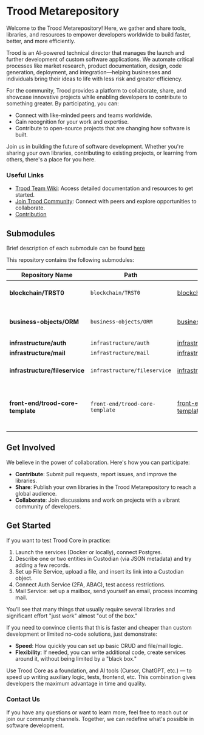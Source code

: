 # Trood Metarepository

Welcome to the Trood Metarepository! Here, we gather and share tools, libraries, and resources to empower developers worldwide to build faster, better, and more efficiently.

Trood is an AI-powered technical director that manages the launch and further development of custom software applications. We automate critical processes like market research, product documentation, design, code generation, deployment, and integration—helping businesses and individuals bring their ideas to life with less risk and greater efficiency.

For the community, Trood provides a platform to collaborate, share, and showcase innovative projects while enabling developers to contribute to something greater. By participating, you can:

- Connect with like-minded peers and teams worldwide.
- Gain recognition for your work and expertise.
- Contribute to open-source projects that are changing how software is built.

Join us in building the future of software development. Whether you're sharing your own libraries, contributing to existing projects, or learning from others, there's a place for you here.

### Useful Links

- [Trood Team Wiki](https://trood.com/teamspace): Access detailed documentation and resources to get started.
- [Join Trood Community](https://trood.com/launchpad): Connect with peers and explore opportunities to collaborate.
- [Contribution](CONTRIBUTING.md)

## Submodules

Brief description of each submodule can be found [here](DESCRIPTION.md)

This repository contains the following submodules:

| Repository Name                   | Path                            | URL                                                                              | Description                                                  |
| --------------------------------- | ------------------------------- | -------------------------------------------------------------------------------- | ------------------------------------------------------------ |
| **blockchain/TRST0**              | `blockchain/TRST0`              | [blockchain/TRST0](https://github.com/TroodInc/TRST0)                            | Trood Revenue Share Token                                    |
| **business-objects/ORM**          | `business-objects/ORM`          | [business-objects/ORM](https://github.com/TroodInc/custodian)                    | Custorian, fast PostgreSQL ORM                               |
| **infrastructure/auth**           | `infrastructure/auth`           | [infrastructure/auth](https://github.com/TroodInc/trood-auth)                    | Trood Auth                                                   |
| **infrastructure/mail**           | `infrastructure/mail`           | [infrastructure/mail](https://github.com/TroodInc/trood-mail)                    | Mail Service                                                 |
| **infrastructure/fileservice**    | `infrastructure/fileservice`    | [infrastructure/fileservice](https://github.com/TroodInc/trood-fileservice)      | A lightweight file service                                   |
| **front-end/trood-core-template** | `front-end/trood-core-template` | [front-end/trood-core-template](https://github.com/TroodInc/trood-core-template) | React/Redux Front-End Boilerplate for Trood Business Objects |

## Get Involved

We believe in the power of collaboration. Here's how you can participate:

- **Contribute**: Submit pull requests, report issues, and improve the libraries.
- **Share**: Publish your own libraries in the Trood Metarepository to reach a global audience.
- **Collaborate**: Join discussions and work on projects with a vibrant community of developers.

## Get Started

If you want to test Trood Core in practice:

1. Launch the services (Docker or locally), connect Postgres.
2. Describe one or two entities in Custodian (via JSON metadata) and try adding a few records.
3. Set up File Service, upload a file, and insert its link into a Custodian object.
4. Connect Auth Service (2FA, ABAC), test access restrictions.
5. Mail Service: set up a mailbox, send yourself an email, process incoming mail.

You’ll see that many things that usually require several libraries and significant effort "just work" almost "out of the box."

If you need to convince clients that this is faster and cheaper than custom development or limited no-code solutions, just demonstrate:

- **Speed**: How quickly you can set up basic CRUD and file/mail logic.
- **Flexibility**: If needed, you can write additional code, create services around it, without being limited by a "black box."

Use Trood Core as a foundation, and AI tools (Cursor, ChatGPT, etc.) — to speed up writing auxiliary logic, tests, frontend, etc. This combination gives developers the maximum advantage in time and quality.



### Contact Us

If you have any questions or want to learn more, feel free to reach out or join our community channels. Together, we can redefine what's possible in software development.
